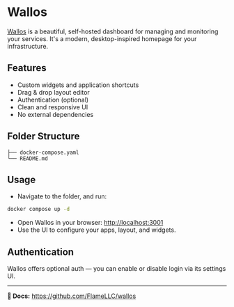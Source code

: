 # Wallos

[Wallos](https://github.com/FlameLLC/wallos) is a beautiful, self-hosted dashboard for managing and monitoring your services. It's a modern, desktop-inspired homepage for your infrastructure.

## Features

- Custom widgets and application shortcuts
- Drag & drop layout editor
- Authentication (optional)
- Clean and responsive UI
- No external dependencies

## Folder Structure

```plaintext
├── docker-compose.yaml
└── README.md
```

## Usage

- Navigate to the folder, and run:

```bash
docker compose up -d
```

- Open Wallos in your browser: <http://localhost:3001>
- Use the UI to configure your apps, layout, and widgets.

## Authentication

Wallos offers optional auth — you can enable or disable login via its settings UI.

---

**📄 Docs:** <https://github.com/FlameLLC/wallos>
